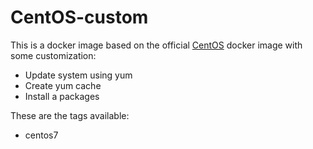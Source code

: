 # CentOS-custom

This is a docker image based on the official [CentOS](https://registry.hub.docker.com/_/centos/) docker image with some customization:

* Update system using yum
* Create yum cache
* Install a packages

These are the tags available:
* centos7
